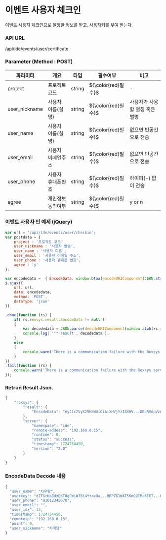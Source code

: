 이벤트 사용자 체크인
==========================
이벤트 사용자 체크인으로 일정한 정보를 받고, 사용자키를 부여 받는다.

### API URL

/api/ide/events/user/certificate

### Parameter (Method : POST)

|파라미터|개요|타입|필수여부|비고|
|------|---|---|---|---|
|project|프로젝트 코드|string|${\color{red}필수}$|-|
|user_nickname|사용자 이름(실명)|string|${\color{red}필수}$|사용자가 사용할 별칭 혹은 별명|
|user_name|사용자 이름(실명)|string|${\color{red}필수}$|없으면 빈공간으로 전송|
|user_email|사용자 이메일주소|string|${\color{red}필수}$|없으면 빈공간으로 전송|
|user_phone|사용자 휴대폰번호|string|${\color{red}필수}$|하이퍼(-) 없이 전송|
|agree|개인정보 동의여부|string|${\color{red}필수}$|y or n|

### 이벤트 사용자 인 예제 (jQuery)
```javascript
var url = '/api/ide/events/user/checkin';
var postdata = {
	project : '프로젝트 코드'
	user_nickname : '사용자 별명',
	user_name : '사용자 이름',
	user_email : '사용자 이메일 주소',
	user_phone : '사용자 휴대폰 번호',
	agree : 'y'
};

var encodedata =  { EncodeData: window.btoa(encodeURIComponent(JSON.stringify( postdata ))) };
$.ajax({
	url: url,
	data: encodedata,
	method: 'POST',
	dataType: 'json'
})

.done(function (rs) {
	if( rs.rexsys.result.EncodeData != null )
	{
		var decodedata = JSON.parse(decodeURIComponent(window.atob(rs.rexsys.result.EncodeData)))
		console.log( '** result', decodedata );	
	}
	else
	{
		console.warn('There is a communication failure with the Rexsys server.');
	}
})
.fail(function (rs) {
	console.warn('There is a communication failure with the Rexsys server.');
});
```

### Retrun Result Json.

```javascript
{
    "rexsys": {
        "result": {
            "EncodeData": "eyJ1c2VyX25hbWUiOiAiXHVjYzI4XHV...DBnRVdpVzdCaTRZemF4T2FoZWRzUjcweFlnZ1Jsd1kwZXZuZ3ZDTGZIUlBaRzFXQVQ1S25ROUlNYTZJRTdvaEF1RmQzcWdHYzF1YUxjR1hidXkraEJUMWFYWGZGaGhVMHA2UlhURS9tcXUrcld6UWU3TFJ1V0NtdVBxKzhzVnJpWWNzcXJyUUFheVJoSEY0UmFGWWRScWVPRVV0eTQ0PSIs...0NDUwLCAicmVtb3RlaXAiOiAiMTkyLjE2OC4wLjE1IiwgInBvaW50IjogMCwgInVzZXJfbmlja25hbWUiOiA...n0="
        },
        "server": {
            "namespace": "ide",
            "remote-addess": "192.168.0.15",
            "runtime": 0,
            "status": "success",
            "timestamp": 1724754450,
            "version": "2.0"
        }
    }
}
```
### EncodeData Decode 내용
```javascript
{
  "user_name": "차우람",
  "userkey": "dZFGcHaBHxEKT0gEWiW7Bi4YzaxOa...HRPZG1WAT5KnQ9IMa6IE7...6RXTE/mqu+rWzQe7LRuWCmuPq+8sVriYcsqrrQAayRhHF4...4=",
  "user_phone": "01012345678",
  "user_email": "",
  "user_idx": 13,
  "timestamp": 1724754450,
  "remoteip": "192.168.0.15",
  "point": 0,
  "user_nickname": "차마담"
}
```

